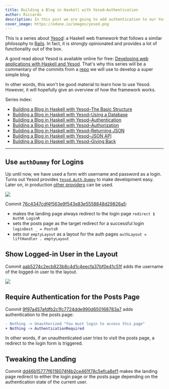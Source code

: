 ```yaml
---
title: Building a Blog in Haskell with Yesod–Authentication
author: Riccardo
description: In this post we are going to add authentication to our Yesod blog
cover_image: https://odone.io/images/yesod.png
---
```


This is a series about [Yesod](https://www.yesodweb.com/): a Haskell web framework that follows a similar philosophy to [Rails](https://rubyonrails.org/). In fact, it is strongly opinionated and provides a lot of functionality out of the box.

A good read about Yesod is available online for free: [Developing web applications with Haskell and Yesod](https://www.yesodweb.com/book). That's why this series will be a commentary of the commits from a [repo](https://github.com/3v0k4/yesod-blog) we will use to develop a super simple blog.

In other words, this won't be good material to learn how to use Yesod. However, it will hopefully give an overview of how the framework works.

Series index:

- [Building a Blog in Haskell with Yesod–The Basic Structure](https://odone.io/posts/2019-07-15-building-a-blog-in-haskell-with-yesod%E2%80%93the-basic-structure.html)
- [Building a Blog in Haskell with Yesod–Using a Database](https://odone.io/posts/2019-07-22-building-a-blog-in-haskell-with-yesod%E2%80%93using-a-database.html)
- [Building a Blog in Haskell with Yesod–Authentication](https://odone.io/posts/2019-07-29-building-a-blog-in-haskell-with-yesod%E2%80%93authentication.html)
- [Building a Blog in Haskell with Yesod–Authorization](https://odone.io/posts/2019-08-05-building-a-blog-in-haskell-with-yesod–authorization.html)
- [Building a Blog in Haskell with Yesod–Returning JSON](https://odone.io/posts/2019-08-12-building-a-blog-in-haskell-with-yesod–returning-JSON.html)
- [Building a Blog in Haskell with Yesod–JSON API](https://odone.io/posts/2019-08-19-building-a-blog-in-haskell-with-yesod–returning-JSON-API.html)
- [Building a Blog in Haskell with Yesod–Giving Back](https://odone.io/posts/2019-08-26-building-a-blog-in-haskell-with-yesod–giving-back.html)

---

## Use `authDummy` for Logins

Up until now, we have used a form with username and password as a login. Turns out Yesod provides [`Yesod.Auth.Dummy`](http://hackage.haskell.org/package/yesod-auth-1.6.7/docs/Yesod-Auth-Dummy.html) to make development easy. Later on, in production [other providers](http://hackage.haskell.org/package/yesod-auth-1.6.7/docs/Yesod-Auth-Dummy.html) can be used.

![](https://odone.io/images/dummy-login.png)

Commit [76c4347cdf4f563e9f543e83e5558848d29826a5](https://github.com/3v0k4/yesod-blog/commit/76c4347cdf4f563e9f543e83e5558848d29826a5):

- makes the landing page always redirect to the login page `redirect $ AuthR LoginR`
- sets the posts page as the target redirect for a successful login `loginDest _ = PostsR`
- sets our `emptyLayout` as a layout for the auth pages `authLayout = liftHandler . emptyLayout`


## Show Logged-in User in the Layout

Commit [aab5274c2ecb823b8c4d1c4eecfa37bf0e41c51f](https://github.com/3v0k4/yesod-blog/commit/aab5274c2ecb823b8c4d1c4eecfa37bf0e41c51f) adds the username of the logged-in user to the layout.

![](https://odone.io/images/logged-in-user.png)

## Require Authentication for the Posts Page

Commit [9f97a457afdfb2c1fc7724dde990d650168783a7](https://github.com/3v0k4/yesod-blog/commit/9f97a457afdfb2c1fc7724dde990d650168783a7) adds authentication to the posts page:

```diff
- Nothing -> Unauthorized "You must login to access this page"
+ Nothing -> AuthenticationRequired
```

In other words, if an unauthenticated user tries to visit the posts page, a redirect to the login form is triggered.

## Tweaking the Landing

Commit [dd46b15777f6118074f4b2ce461f78c5efca8ef1](https://github.com/3v0k4/yesod-blog/commit/dd46b15777f6118074f4b2ce461f78c5efca8ef1) makes the landing page redirect to either the login page or the posts page depending on the authentication state of the current user.
